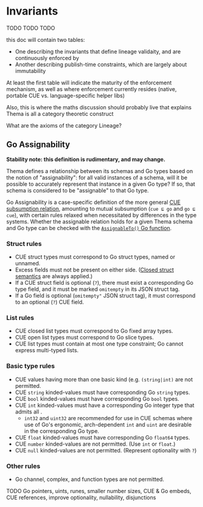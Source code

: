 # Invariants

TODO TODO TODO

this doc will contain two tables:

* One describing the invariants that define lineage validaity, and are continuously enforced by 
* Another describing publish-time constraints, which are largely about immutability

At least the first table will indicate the maturity of the enforcement mechanism, as well as where enforcement currently resides (native, portable CUE vs. language-specific helper libs)

Also, this is where the maths discussion should probably live that explains Thema is all a category theoretic construct

What are the axioms of the category Lineage?

## Go Assignability

**Stability note: this definition is rudimentary, and may change.**

Thema defines a relationship between its schemas and Go types based on the notion of "assignability": for all valid instances of a schema, will it be possible to accurately represent that instance in a given Go type? If so, that schema is considered to be "assignable" to that Go type.

Go Assignability is a case-specific definition of the more general [CUE subsumption relation](https://cuelang.org/docs/references/spec/#values-1), amounting to mutual subsumption (`cue ⊑ go` and `go ⊑ cue`), with certain rules relaxed when necessitated by differences in the type systems. Whether the assignable relation holds for a given Thema schema and Go type can be checked with the [`AssignableTo()` Go function](https://pkg.go.dev/github.com/grafana/thema#AssignableTo).

### Struct rules

* CUE struct types must correspond to Go struct types, named or unnamed.
* Excess fields must not be present on either side. ([Closed struct semantics](https://cuelang.org/docs/references/spec/#closed-structs) are always applied.)
* If a CUE struct field is optional (`?`), there must exist a corresponding Go type field, and it must be marked `omitempty` in its JSON struct tag.
* If a Go field is optional (`omitempty"` JSON struct tag), it must correspond to an optional (`?`) CUE field.

### List rules

* CUE closed list types must correspond to Go fixed array types.
* CUE open list types must correspond to Go slice types.
* CUE list types must contain at most one type constraint; Go cannot express multi-typed lists.

### Basic type rules

* CUE values having more than one basic kind (e.g. `(string|int)` are not permitted.
* CUE `string` kinded-values must have corresponding Go `string` types.
* CUE `bool` kinded-values must have corresponding Go `bool` types.
* CUE `int` kinded-values must have a corresponding Go integer type that admits all .
    * `int32` and `uint32` are recommended for use in CUE schemas where use of Go's ergonomic, arch-dependent `int` and `uint` are desirable in the corresponding Go type.
* CUE `float` kinded-values must have corresponding Go `float64` types.
* CUE `number` kinded-values are not permitted. (Use `int` or `float`.)
* CUE `null` kinded-values are not permitted. (Represent optionality with `?`)

### Other rules

* Go channel, complex, and function types are not permitted.

TODO Go pointers, uints, runes, smaller number sizes, CUE & Go embeds, CUE references, improve optionality, nullability, disjunctions